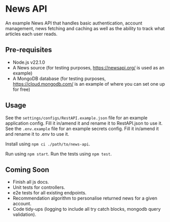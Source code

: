 # News API

An example News API that handles basic authentication, account management, news fetching and caching as well as the ability to track what articles each user reads.

## Pre-requisites

* Node.js v22.1.0
* A News source (for testing purposes, https://newsapi.org/ is used as an example)
* A MongoDB database (for testing purposes, https://cloud.mongodb.com/ is an example of where you can set one up for free)

## Usage
See the `settings/configs/RestAPI.example.json` file for an example application config. Fill it in/amend it and rename it to RestAPI.json to use it.
See the `.env.example` file for an example secrets config. Fill it in/amend it and rename it to .env to use it.

Install using `npm ci ./path/to/news-api`.

Run using `npm start`.
Run the tests using `npm test`.

## Coming Soon
* Finish all js docs.
* Unit tests for controllers.
* e2e tests for all existing endpoints.
* Recommendation algorithm to personalise returned news for a given account.
* Code tidy-ups (logging to include all try catch blocks, mongodb query validation).
